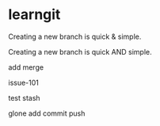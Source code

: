 # learngit

Creating a new branch is quick & simple.

Creating a new branch is quick AND simple.

add merge

issue-101

test stash

glone add commit push